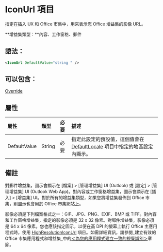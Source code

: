 
# <a name="iconurl-element"></a>IconUrl 項目
指定在插入 UX 和 Office 市集中，用來表示您 Office 增益集的影像 URL。

 **增益集類型︰**內容、工作窗格、郵件


## <a name="syntax:"></a>語法：


```XML
<IconUrl DefaultValue="string " />
```


## <a name="can-contain:"></a>可以包含︰

[Override](../../reference/manifest/override.md)


## <a name="attributes"></a>屬性



|**屬性**|**類型**|**必要**|**描述**|
|:-----|:-----|:-----|:-----|
|DefaultValue|String|必要|指定此設定的預設值，這個值會在 [DefaultLocale](../../reference/manifest/defaultlocale.md) 項目中指定的地區設定內顯示。|

## <a name="remarks"></a>備註

對郵件增益集，圖示會顯示在 [檔案] >  [管理增益集] UI (Outlook) 或 [設定]  >  [管理增益集] UI (Outlook Web App)。對內容或工作窗格增益集，圖示會顯示在 [插入] >  [增益集] UI。對於所有的增益集類型，如果您將增益集發佈到 Office 市集，則圖示也會用於 Office 市集網站上。

影像必須是下列檔案格式之一︰GIF、JPG、PNG、EXIF、BMP 或 TIFF。對內容和工作窗格增益集，指定的影像必須是 32 x 32 像素。對郵件增益集，影像必須是 64 x 64 像素。您也應該指定圖示，以便在高 DPI 的螢幕上執行 Office 主應用程式時，使用 [HighResolutionIconUrl](../../reference/manifest/highresolutioniconurl.md) 項目。如需詳細資訊，請參閱_建立有效的 Office 市集應用程式和增益集_中的[＜為您的應用程式建立一致的視覺識別＞](http://msdn.microsoft.com/library/c66a6e6b-2e96-458f-8f8c-2a499fe942c9%28Office.15%29.aspx)章節。

